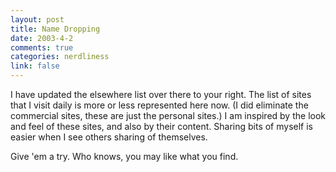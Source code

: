 ```yaml
--- 
layout: post
title: Name Dropping
date: 2003-4-2
comments: true
categories: nerdliness
link: false
---
```

I have updated the elsewhere list over there to your right. The list of sites that I visit daily is more or less represented here now. (I did eliminate the commercial sites, these are just the personal sites.) I am inspired by the look and feel of these sites, and also by their content. Sharing bits of myself is easier when I see others sharing of themselves.

Give 'em a try. Who knows, you may like what you find.

